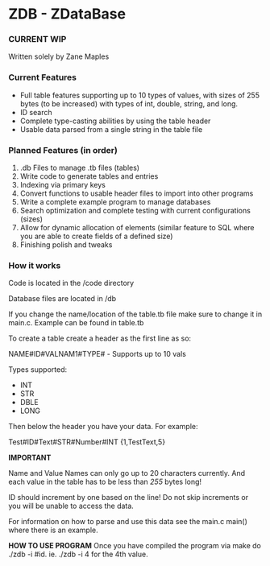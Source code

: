 # ZDB - ZDataBase
### **CURRENT WIP**
Written solely by Zane Maples

### Current Features
- Full table features supporting up to 10 types of values, with sizes of 255 bytes (to be increased) with types of int, double, string, and long.
- ID search
- Complete type-casting abilities by using the table header
- Usable data parsed from a single string in the table file

### Planned Features (in order)
1. .db Files to manage .tb files (tables)
2. Write code to generate tables and entries
3. Indexing via primary keys
4. Convert functions to usable header files to import into other programs
5. Write a complete example program to manage databases
6. Search optimization and complete testing with current configurations (sizes)
7. Allow for dynamic allocation of elements (similar feature to SQL where you are able to create fields of a defined size)
8. Finishing polish and tweaks

### How it works
Code is located in the /code directory

Database files are located in /db

If you change the name/location of the table.tb file make sure to change it in main.c.
Example can be found in table.tb

To create a table create a header as the first line as so:

NAME#ID#VALNAM1#TYPE# - Supports up to 10 vals

Types supported:
- INT
- STR
- DBLE
- LONG

Then below the header you have your data. For example:

Test#ID#Text#STR#Number#INT
{1,TestText,5}

**IMPORTANT**

Name and Value Names can only go up to 20 characters currently. And each value in the table has to be less than *255* bytes long!

ID should increment by one based on the line! Do not skip increments or you will be unable to access the data.

For information on how to parse and use this data see the main.c main() where there is an example.

**HOW TO USE PROGRAM**
Once you have compiled the program via make do ./zdb -i #id. ie. ./zdb -i 4 for the 4th value.
